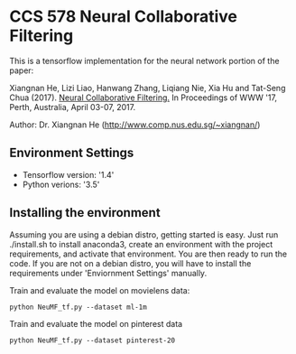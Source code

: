 # CCS 578 Neural Collaborative Filtering

This is a tensorflow implementation for the neural network portion of the paper:

Xiangnan He, Lizi Liao, Hanwang Zhang, Liqiang Nie, Xia Hu and Tat-Seng Chua (2017). [Neural Collaborative Filtering.](http://dl.acm.org/citation.cfm?id=3052569) In Proceedings of WWW '17, Perth, Australia, April 03-07, 2017.

Author: Dr. Xiangnan He (http://www.comp.nus.edu.sg/~xiangnan/)

## Environment Settings
- Tensorflow version:  '1.4'
- Python verions: '3.5'

## Installing the environment
Assuming you are using a debian distro, getting started is easy.  Just run ./install.sh to install anaconda3, create an environment with the project requirements, and activate
that environment.  You are then ready to run the code.  If you are not on a debian distro, you will have to install the requirements under 'Enviornment Settings' manually.

Train and evaluate the model on movielens data:
```
python NeuMF_tf.py --dataset ml-1m
```

Train and evaluate the model on pinterest data
```
python NeuMF_tf.py --dataset pinterest-20
```
